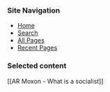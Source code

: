 ### Site Navigation

<!-- begin "navlinks" HTML/CSS section -->
<div class="navlinks">
  <ul>
    <li><a href="/readme.html">Home</a></li>
    <li><a href="/search.html">Search</a></li>
    <li><a href="/all-pages.html">All Pages</a></li>
    <li><a href="/recent-pages.html">Recent Pages</a></li>
  </ul>
</div>
<!-- end "navlinks" HTML/CSS section -->

### Selected content

[[AR Moxon - What is a socialist]]  
